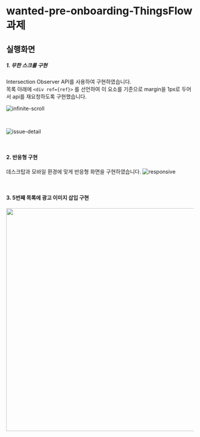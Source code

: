 # wanted-pre-onboarding-ThingsFlow 과제

## 실행화면

##### 1. 무한 스크롤 구현

Intersection Observer API를 사용하여 구현하였습니다. <br/>
목록 아래에 `<div ref={ref}>` 를 선언하여 이 요소를 기준으로 margin을 1px로 두어서 api를 재요청하도록 구현했습니다.

![infinite-scroll](https://user-images.githubusercontent.com/54847910/190101113-0e80f60c-065a-4fbf-9a12-cd61a0ab02ba.gif)

<br/>

![issue-detail](https://user-images.githubusercontent.com/54847910/190024399-d9ff5036-5e0d-48ab-a57b-8e373e62f579.gif)

<br/>

#### 2. 반응형 구현

데스크탑과 모바일 환경에 맞게 반응형 화면을 구현하였습니다.
![responsive](https://user-images.githubusercontent.com/54847910/190024403-fae9fd4a-e664-48a8-b13a-8162886d0cc2.gif)

<br/>

#### 3. 5번째 목록에 광고 이미지 삽입 구현

<img src='https://user-images.githubusercontent.com/54847910/190101872-b0a410db-c9b5-4b77-bed5-8bee08f08ba0.png' width='600'/>

